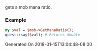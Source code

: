 gets a mob mana ratio.
### Example

```perl
my $val = $mob->GetManaRatio();
quest::say($val); # Returns double
```


Generated On 2018-01-15T13:04:48-08:00